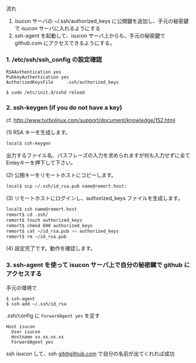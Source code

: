流れ

1. isucon サーバの ~/.ssh/authorized_keys に公開鍵を追加し、手元の秘密鍵で isucon サーバに入れるようにする
2. ssh-agent を起動して、isucon サーバ上からも、手元の秘密鍵で github.com にアクセスできるようにする。

### 1. /etc/ssh/ssh_config の設定確認

```
RSAAuthentication yes
PubkeyAuthentication yes
AuthorizedKeysFile     .ssh/authorized_keys
```

```bash
$ sudo /etc/init.d/sshd reload
```

### 2. ssh-keygen (if you do not have a key)

cf. http://www.turbolinux.com/support/document/knowledge/152.html

(1) RSA キーを生成します。

```bash
local$ ssh-keygen
```

出力するファイル名、パスフレーズの入力を求められますが何も入力せずに全てEnteyキーを押下して下さい。

(2) 公開キーをリモートホストにコピーします。

```bash
local$ scp ~/.ssh/id_rsa.pub name@remort.host:
```

(3) リモートホストにログインし、authorized_keys ファイルを生成します。

```bash
local$ ssh name@remort.host
remort$ cd .ssh/
remort$ touch authorized_keys
remort$ chmod 600 authorized_keys
remort$ cat ~/id_rsa.pub >> authorized_keys
remort$ rm ~/id_rsa.pub
```

(4) 設定完了です。動作を確認します。

### 3. ssh-agent を使って isucon サーバ上で自分の秘密鍵で github にアクセスする

手元の環境で

```
$ ssh-agent
$ ssh-add ~/.ssh/id_rsa
```

.ssh/config に `ForwardAgent yes` を足す

```
Host isucon
  User isucon
  Hostname xx.xx.xx.xx
  ForwardAgent yes
```

ssh isucon して、ssh git@github.com で自分の名前が出てくれれば成功
